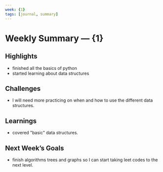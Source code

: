 ```yaml
---
week: {1}        
tags: [journal, summary]
---
```


# Weekly Summary — {1}

## Highlights

- finished all the basics of python
- started learning about data structures

## Challenges

- I will need more practicing on when and how to use the different data structures.

## Learnings

- covered "basic" data structures.

## Next Week’s Goals

- finish algorithms trees and graphs so I can start taking leet codes to the next level.
